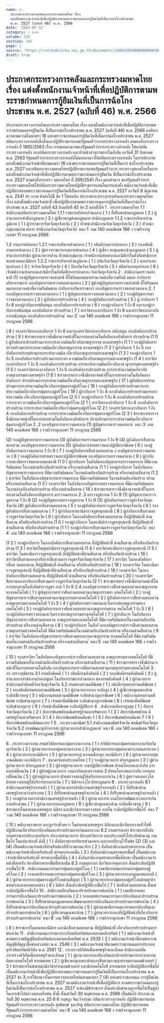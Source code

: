```yaml
---
name: >-
  ประกาศกระทรวงการคลังและกระทรวงมหาดไทย เรื่อง
  แต่งตั้งพนักงานเจ้าหน้าที่เพื่อปฏิบัติการตามพระราชกำหนดการกู้ยืมเงินที่เป็นการฉ้อโกงประชาชน
  พ.ศ. 2527 (ฉบับที่ 46) พ.ศ. 2566
date: '2023-07-11'
category: ง พิเศษ
volume: 140
section: 166
page: 1
source: 'https://ratchakitcha.soc.go.th/documents/140D166S0000000000100.pdf'
draft: true
---
```


# ประกาศกระทรวงการคลังและกระทรวงมหาดไทย เรื่อง แต่งตั้งพนักงานเจ้าหน้าที่เพื่อปฏิบัติการตามพระราชกำหนดการกู้ยืมเงินที่เป็นการฉ้อโกงประชาชน พ.ศ. 2527 (ฉบับที่ 46) พ.ศ. 2566

ประกาศกระทรวงการคลังและกระทรวงมหาดไทย เรื่อง แต่งตั้งพนักงานเจ้าหน้าที่เพื่อปฏิบัติการตามพระราชกำหนดการกู้ยืมเงิน ที่เป็นการฉ้อโกงประชาชน พ.ศ. 2527 (ฉบับที่ 46) พ.ศ. 2566 อาศัยอานาจตามความในมาตรา 18 แห่งพระราชกาหนดการกู้ยืมเงินที่เป็นการฉ้อโกงประชาชน พ.ศ. 2527 ปลัดกระทรวงการคลังซึ่งสั่งและปฏิบัติราชการแทนรัฐมนตรีว่าการกระทรวงการคลัง ตามคาสั่งกระทรวงการคลัง ที่ 1892/2563 เรื่อง การมอบอานาจของรัฐมนตรีว่าการกระทรวงกำรคลัง ให้แก่ปลัดกระทรวงการคลัง รองปลัดกระทรวงการคลัง และหัวหน้าส่วนราชการในสังกัด ลงวันที่ 31 สิงหาคม พ.ศ. 2563 รัฐมนตรีว่าการกระทรวงการคลังได้มอบอานาจให้ปลัดกระทรวงการคลัง ในการประกาศแต่งตั้งพนักงานเจ้าหน้าที่ตามมาตรา 18 แห่งพระราชกาหนดการกู้ยืมเงินที่เป็นการ ฉ้อโกงประชาชน พ.ศ. 2527 และปลัดกระทรวงมหาดไทยปฏิบัติราชการแทนรัฐมนตรีว่าการ กระทรวงมหาดไทยในการแต่งตั้งพนักงานเจ้าหน้าที่เพื่อปฏิบัติการตามพระราชกาหนดการกู้ยืมเงิน ที่เป็นการฉ้อโกงประชาชน พ.ศ. 2527 ตามคำสั่งกระทรว งมหาดไทย ที่ 269/2541 เรื่อง มอบอำนาจ ของรัฐมนตรีว่าการกระทรวงมหาดไทยให้ปลัดกระทรวงมหาดไทยปฏิบัติราชการแทนในการแต่งตั้ง พนักงานเจ้าหน้าที่เพื่อปฏิบัติการตามพระราชกาหนดการกู้ยืมเงินที่เป็นการฉ้อโกงประชาชน พ.ศ. 2527 ลงวันที่ 8 มิถุนายน พ.ศ. 2541 ปร ะกาศ ดังต่อไปนี้ ข้อ 1 ให้ยกเลิก ประกาศกระทรวงการคลังและกระทรวงมหาดไทย เรื่อง แต่งตั้งพนักงานเจ้าหน้าที่ เพื่อปฏิบัติการตามพระราชกาหนดการกู้ยืมเงินที่เป็นการฉ้อโกงประชาชน พ.ศ. 2527 ฉบับที่ 43 ถึงฉบับที่ 45 ข้อ 2 แต่งตั้งให้ 1 . กระทรวงมหาดไทย 1.1 สำนักงานปลัดกระทรวงมหาดไทย 1.1.1 ราชการบริหารส่วนกลาง ( 1 ) ที่ปรึกษาด้านกฎหมาย ( 2 ) ผู้อำนวยการสำนักกฎหมาย ( 3 ) ผู้เชี่ยวชาญด้านกฎหมาย สำนักกฎหมาย 1.1.2 ราชการบริหารส่วนภูมิภาค ( 1 ) ผู้ว่าราชการจังหวัดทุกจังหวัด ( 2 ) หัวหน้าสำนักงานจังหวัดทุกจังหวัด ( 3 ) หัวหน้ากลุ่มงานอำนวยการ สำนักงานจังหวัดทุกจังหวัด ้ หนา 1 ่ เลม 140 ตอนพิเศษ 166 ง ราชกิจจานุเบกษา 11 กรกฎาคม 2566

1.2 กรมการปกครอง 1.2.1 ราชการบริหารส่วนกลาง ( 1 ) อธิบดีกรมการปกครอง ( 2 ) รองอธิบดีกรมการปกครอง ( 3 ) ผู้ตรวจราชการกรมการปกครอง ( 4 ) ผู้เชี่ยว ชาญเฉพาะด้านกฎหมาย ( 5 ) ผู้อำนวยการสำนัก ผู้อำนวยการส่วน หัวหน้ากลุ่มงาน เจ้าพนักงานปกครองและนิติกรในสังกัดสำนักการสอบสวนและนิติการ 1.2.2 ราชการบริหารส่วนภูมิภาค ( 1 ) ปลัดจังหวัดทุกจังหวัด ( 2 ) นายอำเภอทุกอำเภอ ( 3 ) จ่าจังหวัดทุกจังหวัด ( 4 ) ป้องกันจังหวัดทุกจังหวัด ( 5 ) ปลัดอำเภอทุกอำเภอ ( 6 ) เจ้าพนักงานปกครองและนิติกรในสังกัดที่ทาการปกครอง จังหวัดทุกจังหวัด 2 . สำนักงานตารวจแห่งชาติ (1) รองผู้บัญชาการตารวจแห่งชาติ ที่ได้รับมอบหมายอำนาจหน้าที่ความรับผิ ดชอบ กำกับการบริหารราชการ กองบัญชาการตารวจสอบสวนกลาง ( 2 ) ผู้ช่วยผู้บัญชาการตารวจแห่งชาติ ที่ได้รับมอบหมายอานาจหน้าที่ความรับผิดชอบ กำกับการบริหารราชการ กองบัญชาการตารวจสอบสวนกลาง 2 .1 กองบัญชาการตารวจสอบสวนกลาง ( 1 ) ผู้บัญชาการตารวจสอบสวนกลาง ( 2 ) รองผู้บัญชาการตารวจสอบสวนกลาง ( 3 ) ผู้บังคับการปราบปราม ( 4 ) รองผู้บังคับการปราบปราม ( 5 ) ผู้ กำกับการ 1 ถึง 6 และผู้กำกับการสนับสนุน กองบังคับการปราบปราม ( 6 ) รองผู้กากับการ 1 ถึง 6 และรองผู้กากับการสนับสนุน กองบังคับการ ปราบปรำม ( 7 ) สารวัตรกองกากับการ 1 ถึง 6 และสารวัตรกองกากับการสนับสนุน กองบังคับการปราบปราม ้ หนา 2 ่ เลม 140 ตอนพิเศษ 166 ง ราชกิจจานุเบกษา 11 กรกฎาคม 2566

( 8 ) รองสารวัตรกองกากับการ 1 ถึง 6 และรองสารวัตรกองกากับการ สนับสนุน กองบังคับการปราบปราม ( 9 ) ข้าราชการตารวจซึ่งมีอานาจหน้าที่ในการสอบสวนในสังกัดกองบังคับการ ปราบปราม (1 0 ) ผู้บังคับการปราบปรามการกระทำความผิดเกี่ยวกับอาชญากรรม ทางเศรษฐกิจ (1 1 ) รองผู้บังคับการปราบปรามการกระทาความผิดเกี่ยวกับอาชญากรรม ทางเศรษฐกิจ (1 2 ) ผู้กำกับการ 1 ถึง 5 กองบังคับการปราบปรามการกระทำความผิด เกี่ยวกับอาชญากรรมทางเศรษฐกิจ (1 3 ) รองผู้กากับการ 1 ถึง 5 กองบังคับการปราบปรามการกระทา ความผิดเกี่ยวกับอาชญากรรมทางเศรษฐกิจ (1 4 ) สารวัตรกองกำกับการ 1 ถึง 5 กองบังคับการปราบปราม การกระทำความผิดเกี่ยวกับอาช ญากรรมทางเศรษฐกิจ (1 5 ) รองสารวัตรกองกากับการ 1 ถึง 5 กองบังคับการปราบปราม การกระทำความผิดเกี่ยวกับอาชญากรรมทางเศรษฐกิจ (1 6 ) ข้าราชการตารวจซึ่งมีอานาจหน้าที่ในการสอบสวนในสังกัดกองบังคับการ ปราบปรามการกระทำความผิดเกี่ยวกับอาชญากรรมทางเศรษฐกิจ ( 17 ) ผู้บังคับการปราบปรามการกระทำความผิดเกี่ยวกับการคุ้มครองผู้บริโภค ( 18 ) รองผู้บังคับการปราบปรามการกระทำความผิดเกี่ยวกับการคุ้มครองผู้บริโภค ( 19 ) ผู้กำกับการ 1 ถึง 4 กองบังคับการปราบปรามการกระทำความผิด เกี่ยวกับการคุ้มครองผู้บริโภค (2 0 ) รองผู้กากับการ 1 ถึง 4 กองบังคับการปราบปรามการกระทา ความผิดเกี่ยวกับการคุ้มครองผู้บริโภค (2 1 ) สารวัตรกองกำกับการ 1 ถึง 4 กองบังคับการปราบปราม การกระทำความผิดเกี่ยวกับการคุ้มครองผู้บริโภค (2 2 ) รองสารวัตรกองกากับการ 1 ถึง 4 กองบังคับการปรำบปราม การกระทำความผิดเกี่ยวกับการคุ้มครองผู้บริโภค (2 3 ) ข้าราชการตารวจซึ่งมีอานาจหน้าที่ในการสอบสวนในสังกัดกองบังคับการ ปราบปรามการกระทำความผิดเกี่ยวกับการคุ้มครองผู้บริโภค 2 .2 กองบัญชาการตารวจนครบาล (1) ผู้บัญชาการตารวจนครบาล ้ หนา 3 ่ เลม 140 ตอนพิเศษ 166 ง ราชกิจจานุเบกษา 11 กรกฎาคม 2566

(2) รองผู้บัญชาการตารวจนครบาล (3) ผู้บังคับการตารวจนครบาล 1 ถึง 9 (4) ผู้บังคับการสืบสวนสอบสวน กองบัญชาการตารวจนครบาล (5) ผู้บังคับการสายตรวจและปฏิบัติการพิเศษ ( 6 ) รองผู้บังคับการตารวจนครบาล 1 ถึง 9 ( 7 ) รองผู้บังคับการสืบสวนสอบสวน ก องบัญชาการตารวจนครบาล ( 8 ) รองผู้บังคับการสายตรวจและปฏิบัติการพิเศษ กองบัญชาการตารวจนครบาล ( 9 ) ผู้กำกับการสถานีตารวจนครบาลทุกสถานี (1 0 ) ผู้กากับการ ในสังกัดกองบัญชาการตารวจนครบาล ที่มีความรับผิดชอบ ในงานด้านป้องกันปราบปราม หรืองานด้านสืบสวน (1 1 ) รองผู้กำกับการ ในสังกัดกองบัญชาการตารวจนครบาล ที่มีความรับผิดชอบ ในงานด้านป้องกันปราบปราม หรืองานด้านสืบสวน (1 2 ) สารวัตร ในสังกัดกองบัญชาการตารวจนครบาล ที่มีความรับผิดชอบ ในงานด้านป้องกันปราบ ปราม หรืองานด้านสืบสวน (1 3 ) รองสารวัตร ในสังกัดกองบัญชาการตารวจนครบาล ที่มีความรับผิดชอบ ในงานด้านป้องกันปราบปราม หรืองานด้านสืบสวน ( 14 ) ข้าราชการตารวจซึ่งมีอานาจหน้าที่ในการสอบสวนในสังกัดกองบัญชาการ ตารวจนครบาล 2 .3 ตารวจภูธรภาค 1 ถึง 9 (1) ผู้บัญชาการตารวจภูธรภาค 1 ถึง 9 (2) รองผู้บัญชาการตารวจภูธรภาค 1 ถึง 9 (3) ผู้บังคับการตารวจภูธรจังหวัดทุกจังหวัด (4) ผู้บังคับการสืบสวนสอบสวน ( 5 ) รองผู้บังคับการตารวจภูธรจังหวัดทุกจังหวัด ( 6 ) รองผู้บังคับการสืบสวนสอบสวน ( 7 ) ผู้กำกับการสถานีตารวจภูธรทุกสถานี ( 8 ) ผู้กำกับการสืบสวนตารวจภูธรจังหวัดทุกจังหวัด ( 9 ) ผู้กำกับการ ในกองบังคับการสืบสวนสอบสวน ที่ปฏิบัติหน้าที่ ด้านสืบสวน หรือป้องกันปราบปราม (1 0 ) รองผู้กำกับการ ในสถานีตำรวจภูธรทุกสถานี ที่ปฏิบัติหน้าที่ ด้านสืบสวน หรือป้องกันปราบปราม (1 1 ) รองผู้กำกับการสืบสวนตารวจภูธรจังหวัดทุกจังหวัด ้ หนา 4 ่ เลม 140 ตอนพิเศษ 166 ง ราชกิจจานุเบกษา 11 กรกฎาคม 2566

(1 2 ) รองผู้กากับการ ในกองบังคับการสืบสวนสอบสวน ที่ปฏิบัติหน้าที่ ด้านสืบสวน หรือป้องกันปราบปราม (1 3 ) สารวัตรใหญ่สถำนีตารวจภูธรทุกสถานี (1 4 ) สารวัตรสถานีตารวจภูธรทุกสถานี (1 5 ) สารวัตร ในสถานีตารวจภูธรทุกสถานี ที่ปฏิบัติหน้าที่ด้านสืบสวน หรือป้องกันปราบปราม ( 16 ) สารวัตรสืบสวนกองกากับการสืบสวนตารวจภูธรจังหวัดทุกจังหวัด ( 17 ) สารวัตร ในกองบังคับการสืบส วนสอบสวน ที่ปฏิบัติหน้าที่ ด้านสืบสวน หรือป้องกันปราบปราม ( 18 ) รองสารวัตร ในสถานีตารวจภูธรทุกสถานี ที่ปฏิบัติหน้าที่ด้านสืบสวน หรือป้องกันปราบปราม ( 19 ) รองสารวัตร ในกองบังคับการสืบสวนสอบสวน ที่ปฏิบัติหน้าที่ ด้านสืบสวน หรือป้องกันปราบปราม ( 20 ) รองสารวัตรสืบสวนกองกากับการสืบสวนตารวจภูธรจังหวัดทุกจังหวัด (2 1 ) ข้าราชการตารวจซึ่งมีอำนาจหน้าที่ในการสอบสวนในสังกัดตำรวจภูธร ภาค 1 ถึง 9 2.4 กองบัญชาการตารวจสืบสวนสอบสวนอาชญากรรมทางเทคโนโลยี ( 1 ) ผู้บัญชาการตารวจสืบสวนสอบสวนอาชญากรรมทา งเทคโนโลยี ( 2 ) รองผู้บัญชาการตารวจสืบสวนสอบสวนอาชญากรรมทางเทคโนโลยี ( 3 ) ผู้บังคับการตารวจสืบสวนสอบสวนอาชญากรรมทางเทคโนโลยี 1 ถึง 5 ( 4 ) ผู้บังคับการตรวจสอบและวิเคราะห์อาชญากรรมทางเทคโนโลยี ( 5 ) รองผู้บังคับการตารวจสืบสวนสอบสวนอาชญากรรมทางเ ทคโนโลยี 1 ถึง 5 ( 6 ) รองผู้บังคับการตรวจสอบและวิเคราะห์อาชญากรรมทางเทคโนโลยี ( 7 ) ผู้กำกับการ ในสังกัดกองบัญชาการตำรวจสืบสวนสอบสวน อาชญากรรมทางเทคโนโลยี ที่มีความรับผิดชอบในงานด้านป้องกันปราบปราม หรืองานด้านสืบสวน ( 8 ) รองผู้กำกับการ ในสังกั ดกองบัญชาการตำรวจสืบสวนสอบสวน อาชญากรรมทางเทคโนโลยี ที่มีความรับผิดชอบในงานด้านป้องกันปราบปราม หรืองานด้านสืบสวน ( 9 ) สารวัตร ในสังกัดกองบัญชาการตารวจสืบสวนสอบสวนอาชญากรรม ทางเทคโนโลยี ที่มีความรับผิดชอบในงานด้านป้องกันปราบปราม หรืองานด้านสืบสวน ้ หนา 5 ่ เลม 140 ตอนพิเศษ 166 ง ราชกิจจานุเบกษา 11 กรกฎาคม 2566

( 10 ) รองสารวัตร ในสังกัดกองบัญชาการตำรวจสืบสวนสอบสวน อาชญากรรมทางเทคโนโลยี ที่มีความรับผิดชอบในงานด้านป้องกันปราบปราม หรืองานด้านสืบสวน ( 11 ) ข้าราชการตำรวจซึ่งมีอำนาจหน้าที่ในการสอบสวนในสังกัด กองบัญชาการตารวจสืบสวนสอบสวนอาชญากรรมทางเทคโนโลยี 3 . กร ะทรวงยุติธรรม 3.1 กรมบังคับคดี ( 1 ) อธิบดีกรมบังคับคดี ( 2 ) รองอธิบดีกรมบังคับคดี ( 3 ) ผู้อำนวยการสำนักงาน/กอง/ศูนย์ ในบริหารราชการส่วนกลาง ของกรมบังคับคดี ( 4 ) ผู้อำนวยการสำนักงานบังคับคดีจังหวัดทุกจังหวัด 3.2 กรมสอบสวนคดีพิเศษ ( 1 ) อธิบดีกรมสอบสวนคดีพิเศษ ( 2 ) รองอธิบดีกรมสอบสวนคดีพิเศษ ( 3 ) ผู้อำนวยการกอง ระดับสูง ( 4 ) ผู้เชี่ยวชาญเฉพาะด้าน ระดับเชี่ยวชาญ ( 5 ) พนักงานสอบสวนคดีพิเศษ ระดับชำนาญการพิเศษ ( 6 ) พนักงานสอบสวนคดีพิเศษ ระดับชำนาญการ ( 7 ) เจ้าหน้าที่คดีพิเศษ ระดับชำนาญการพิเศษ ( 8 ) เจ้าหน้าที่คดีพิเศษ ระดับชำนาญการ ( 9 ) เจ้าหน้าที่คดีพิเศษ ระดับปฏิบัติการ 4 . สำนักงานอัยการสูงสุด ( 1 ) อัยการจังหวัดทุกจังหวัด ( 2 ) อัยการพิเศษฝ่ายคดีเศรษฐกิจและทรัพยากร 1 ( 3 ) อัยการพิเศษฝ่ายค ดีเศรษฐกิจและทรัพยากร 3 ( 4 ) อัยการพิเศษฝ่ายคดีแพ่ง 1 ( 5 ) อัยการพิเศษฝ่ายคดีแพ่ง 7 ( 6 ) อัยการพิเศษฝ่ายคดีล้มละลาย 1 5 . กระทรวงพาณิชย์ 5.1 สำนักงานพาณิชย์จังหวัด พาณิชย์จังหวัดทุกจังหวัด 5.2 กรมพัฒนาธุรกิจการค้า ผู้อำนวยการสำนักกฎหมาย ้ หนา 6 ่ เลม 140 ตอนพิเศษ 166 ง ราชกิจจานุเบกษา 11 กรกฎาคม 2566

6 . กระทรวงแรงงาน กรมสวัสดิการและคุ้มครองแรงงาน ( 1 ) สวัสดิการและคุ้มครองแรงงานจังหวัดทุกจังหวัด ( 2 ) ผู้อำนวยการกองคุ้มครองแรงงาน ( 3 ) ผู้อำนวยการกองคุ้มครองแรงงานนอกระบบ ( 4 ) ผู้อำนวยการกองนิติการ ( 5 ) ผู้อำนวยการกลุ่ มงานคดีอาญา กองนิติการ ( 6 ) ผู้อำนวยการกลุ่มงานคดีแพ่ง กองนิติการ 7 . ธนาคารแห่งประเทศไทย ( 1 ) รองผู้อำนวยการ ฝ่ายกฎหมาย ( 2 ) ผู้ช่วยผู้อำนวยการ ฝ่ายกฎหมาย ( 3 ) ผู้ช่วยผู้อำนวยการ งานปฏิบัติการพิเศษ ฝ่ายนโยบายและกำกับ การแลกเปลี่ยนเงิน ( 4 ) ผู้ช่วยผู้อานวยการ งานกากับและตรวจสอบ 2 ฝ่ายนโยบายและกากับ การแลกเปลี่ยนเงิน ( 5 ) ผู้ช่วยผู้อำนวยการ ฝ่ายตรวจสอบผู้ให้บริการทางการเงิน ( 6 ) ผู้ตรวจสอบอาวุโส ฝ่ายตรวจสอบผู้ให้บริการทางการเงิน ( 7 ) นิติกรอาวุโส ฝ่ายกฎหมาย 8 . กระทรวงการคลัง 8.1 สำนักงานเศรษฐกิจการคลัง ( 1 ) ผู้อำนวยการสำนักงานเศรษฐกิจการคลัง ( 2 ) ที่ปรึกษาด้านเศรษฐกิจระหว่างประเทศ ( 3 ) ที่ปรึกษาด้านเศรษฐกิจการเงิน ( 4 ) ที่ปรึกษาด้านเศรษฐกิจการคลัง ( 5 ) รองผู้อำนวยการสำนักงานเศรษฐกิจการคลัง ( 6 ) ผู้อำนวยการก องนโยบายพัฒนาระบบการเงินภาคประชาชน ( 7 ) ผู้อำนวยการกองกฎหมาย ( 8 ) ผู้เชี่ยวชาญเฉพาะด้าน ระดับเชี่ยวชาญ ( 9 ) ข้าราชการในตาแหน่งเศรษฐกร นิติกร และนักวิชาการตรวจสอบ ภายใน ระดับปฏิบัติการขึ้นไป ้ หนา 7 ่ เลม 140 ตอนพิเศษ 166 ง ราชกิจจานุเบกษา 11 กรกฎาคม 2566

( 10 ) พนักงานราชการ และลูกจ้างชั่วคราว ในตำแหน่งเศรษฐกร นิติกรและนักจัดการงานทั่วไปที่ปฏิบัติงานเกี่ยวกับการป้องกันและปราบปรามการเงินนอกระบบ 8.2 กรมสรรพากร ข้าราชการสังกัดกรมสรรพากรประเภทบริหาร ประเภทอำนวยการ ประเภทวิชาการ และประเภททั่วไประดับชำนาญ งานขึ้นไป ในแต่ละท้องที่ ดังนี้ ( 1 ) สังกัดราชการบริหารส่วนกลาง นอกจากที่ระบุไว้ในข้อ (2) (3) และ (4) เป็นพนักงานเจ้าหน้าที่สำหรับท้องที่ทั่วราชอาณาจักร ( 2 ) สังกัดสานักงานสรรพากรภาค เป็นพนักงานเจ้าหน้าที่สาหรับท้องที่ สรรพากรภาคนั้น ( 3 ) สังกัดสานักงานสรรพากรพื้นที่ เป็นพนักงานเจ้าหน้าที่สาหรับท้องที่ สรรพากรพื้นที่นั้น ( 4 ) สังกัดสานักงานสรรพากรพื้นที่สาขา เป็นพนักงานเจ้าหน้าที่สาหรับ ท้องที่สรรพากรพื้นที่สาขานั้น 8.3 กรมศุลกากร นักวิชาการศุลกากร ตั้งแต่ระดับปฏิบัติการขึ้นไป 9 . สำนักงานคณะกรรมการคุ้มครองผู้บริโภค ( 1 ) เลขาธิการคณะกรรมการคุ้มครองผู้บริโภค ( 2 ) รองเลขาธิการคณะกรรมการคุ้มครองผู้บริโภค ( 3 ) ผู้อำนวยการกองกฎหมายและคดี ( 4 ) ผู้อำนวยการกองคุ้มครองผู้บริโภคด้านสัญญา ( 5 ) ผู้อำนวยการกองคุ้มครองผู้บริโภคด้านธุรกิจขายตรงและตลาดแบบตรง ( 6 ) นิติกร ตั้งแต่ระดับปฏิบัติการขึ้นไป ( 7 ) นักสืบสวนสอบสวน ตั้งแต่ระดับปฏิบัติการขึ้นไป 10 . สำนักงานป้องกันและปราบปรามการฟอกเงิน ( 1 ) เลขาธิการคณะกรรมการป้องกันและปราบปรามการฟอกเงิน ( 2 ) รองเลขาธิการคณะกรรมการป้องกันและปราบปรามการฟอกเงิน ( 3 ) ที่ปรึกษาด้านกฎหมายและพัฒนามาตรการป้องกันและปราบปรามการฟอกเงิน ( 4 ) ที่ปรึกษาด้านการป้องกันและปราบปรามการฟอกเงิน ( 5 ) ผู้ช่วยเลขาธิการคณะกรรมการป้องกันและปราบปรามการฟอกเงิน ( 6 ) ผู้เชี่ยวชาญเฉพาะด้าน ( 7 ) ผู้อำนวยการกองที่ปฏิบัติหน้าที่เกี่ยวกับการปราบปรามการฟอกเงิน ้ หนา 8 ่ เลม 140 ตอนพิเศษ 166 ง ราชกิจจานุเบกษา 11 กรกฎาคม 2566

( 8 ) ข้าราชการในตาแหน่งนิติกร และนักสืบสวนสอบสวน ที่ปฏิบัติหน้าที่ เกี่ยวกับการปราบปรามการฟอกเงิน 11 . สำนักงานคณะกรรมการกากับหลักทรัพย์และตลาดหลักทรัพย์ ( 1 ) พนักงานเจ้าหน้าที่ตามพระราชบัญญัติหลักทรัพย์และตลาดหลักทรัพย์ พ.ศ. 2535 ( 2 ) พนักงานเจ้าหน้าที่ตามพระราชบัญญัติสัญญาซื้อขายล่วงหน้า พ.ศ. 2546 ( 3 ) พนักงานเจ้าหน้าที่ตามพระราชกาหนดการประกอบธุรกิจสินทรัพย์ดิจิทัล พ.ศ. 2561 12 . กระทรวงดิจิทัลเพื่อเศรษฐกิจและสังคม สำนักงานปลัดกระทรวงดิจิทัลเพื่อเศรษฐกิจและสังคม ( 1 ) ผู้อานวยการกองป้องกันและปราบปรามการกระทาความผิดทางเทคโนโลยี สารสนเทศ ( 2 ) ผู้เชี่ยวชาญเฉพาะด้านการสืบสวนอาชญากรรมทางคอมพิวเตอร์ ( 3 ) ข้าราชการในตำแหน่งนักวิชากำรคอมพิวเตอร์ และนักเทคโนโลยี สารสนเทศ ระดับปฏิบัติการขึ้นไป เป็นพนักงานเจ้าหน้าที่เพื่อปฏิบัติการตามพระราชกาหนดการกู้ยืมเงินที่เป็นการฉ้อโกงประชาชน พ.ศ. 2527 ข้อ 3 การใช้อานาจในการตรวจสอบหรือค้นตามมาตรา 7 (4) แห่งพระราชกาหนด การกู้ยืมเงินที่เป็นการฉ้อโกงประชาชน พ.ศ. 2527 ของพนักงานเจ้าหน้าที่เพื่อปฏิบัติการ ตามพระราชกำหนดการกู้ยืมเงินที่เป็นการฉ้อโกงประชาชน พ.ศ. 2527 จะต้องมีข้าราชการ ตั้งแต่ระดับชำนาญการขึ้นไปเป็นผู้นำในการเข้าไปตรวจสอบหรือค้น ทั้งนี้ ตั้งแต่วันที่ 30 พฤษภาคม พ.ศ. 2566 เป็นต้นไป ประกาศ ณ วันที่ 30 พฤษภาคม พ.ศ. 25 6 6 กฤษฎา จีนะวิจารณะ ปลัดกระทรวงการคลัง ปฏิบัติราชการแทน รัฐมนตรีว่าการกระทรวงการคลัง สุทธิพงษ์ จุลเจริญ ปลัดกระทรวงมหาดไทย ปฏิบัติราชการแทน รัฐมนตรีว่าการกระทรวงมหาดไทย ้ หนา 9 ่ เลม 140 ตอนพิเศษ 166 ง ราชกิจจานุเบกษา 11 กรกฎาคม 2566
